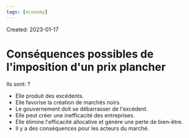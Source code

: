 ```yaml
---
tags: [economy] 
---
```

Created: 2023-01-17

# Conséquences possibles de l'imposition d'un prix plancher
Ils sont:
?
- Elle produit des excédents.
- Elle favorise la création de marchés noirs.
- Le gouvernement doit se débarrasser de l'excédent.
- Elle peut créer une inefficacité des entreprises.
- Elle élimine l'efficacité allocative et génère une perte de bien-être.
- Il y a des conséquences pour les acteurs du marché.
<!--SR:!2023-01-26,4,190-->